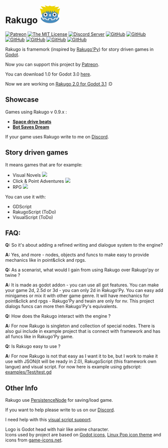 # Rakugo ![Logo](graphics/window_icon.png)
[![Patreon](https://img.shields.io/badge/support-pateron-orange.svg?style=flat-square)](https://www.patreon.com/jebedaia360)
[![The MIT License](https://img.shields.io/badge/license-MIT-orange.svg?style=flat-square)](LICENSE)
[![Discord Server](https://img.shields.io/discord/484604562183815169.svg?style=flat-square)](https://discord.gg/K9gvjdg)
[![GitHub](https://img.shields.io/github/contributors/jebedaia360/Rakugo-GD.svg?style=flat-square)](https://github.com/jebedaia360/Rakugo)
[![GitHub](https://img.shields.io/github/stars/jebedaia360/Rakugo-GD.svg?style=flat-square)](https://github.com/jebedaia360/Rakugo)
[![GitHub](https://img.shields.io/github/forks/jebedaia360/Rakugo-GD.svg?style=flat-square)](https://github.com/jebedaia360/Rakugo/network)
[![GitHub](https://img.shields.io/github/watchers/badges/shields.svg?label=Watch&style=flat-square)](https://github.com/jebedaia360/Rakugo)
[![GitHub](https://img.shields.io/github/issues/jebedaia360/Rakugo-GD.svg?style=flat-square)](https://github.com/jebedaia360/Rakugo/issues)
[![GitHub](https://img.shields.io/github/issues-closed/jebedaia360/Rakugo-GD.svg?style=flat-square)](https://github.com/jebedaia360/Rakugo/issues)

Rakugo is framemork (inspired by [Rakugo'Py](https://www.renpy.org)) for story driven games in [Godot](https://godotengine.org).

Now you can support this project by [Patreon](https://www.patreon.com/jebedaia360).

You can download 1.0 for Godot 3.0 [here](https://github.com/jebedaia360/Rakugo-GD/releases).

Now we are working on [Rakugo 2.0 for Godot 3.1](https://github.com/jebedaia360/Rakugo-GD/issues/81) :D

## Showcase

Games using Rakugo v 0.9.x :
- [**Space drive beats**](https://plopsis.itch.io/space-drive-beats)
- [**Bot Saves Dream**](https://plopsis.itch.io/curator-bot)

If your game uses Rakugo write to me on [Discord](https://discord.gg/K9gvjdg).

## Story driven games

It means games that are for example:

- Visual Novels ![](https://img.shields.io/badge/VN-90%25-brightgreen.svg?style=flat-square)
- Click & Point Adventures ![](https://img.shields.io/badge/Adv-25%25-yellowgreen.svg?style=flat-square)
- RPG ![](https://img.shields.io/badge/RPG-40%25-green.svg?style=flat-square)

You can use it with:
- GDScript
- RakugoScript (ToDo)
- VisualScript (ToDo)

## FAQ:

**Q:** So it's about adding a refined writing and dialogue system to the engine? </p>
**A:** Yes, and more - nodes, objects and funcs to make easy to provide mechanics like in point&click and rpgs.

**Q:** As a scenarist, what would I gain from using Rakugo over Rakugo'py or twine ? </p>
**A:** It is made as godot addon - you can use all got features.
You can make your game 2d, 2.5d or 3d - you can only 2d in Rakugo'Py.
You can easy add minigames or mix it with other game genre.
It will have mechanics for point&click and rpgs - Rakugo'Py and twain are only for nv.
This project dialogs funcs can more then Rakugo'Py's equivalents.

**Q:** How does the Rakugo interact with the engine ? </p>
**A:** For now Rakugo is singleton and collection of special nodes. There is also gui include in example project that is connect with framework and has all funcs like in Rakugo'Py game.

**Q:** Is Rakugo easy to use ?</p>
**A:** For now Rakugo is not that easy as I want it to be, but I work to make it use with JSON(it will be ready in 2.0), RakugoScript (this framework own langue) and visual script.
For now here is example using gdscript: [examples/Test/test.gd](examples/Test/test.gd)

## Other Info

Rakugo use [PersistenceNode](https://github.com/MatiasVME/Persistence) for saving/load game.

If you want to help please write to us on our [Discord](https://discord.gg/K9gvjdg).

I need help with this [visual script support](https://github.com/jebedaia360/Rakugo-GD/issues/26).

Logo is Godot head with hair like anime character.<br/>
Icons used by project are based on [Godot icons](https://github.com/godotengine/godot-design/tree/master/engine/icons/optimized), [Linux Pop icon theme](https://github.com/pop-os/icon-theme) and icons from [game-icons.net](https://game-icons.net).


